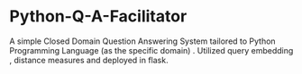 # Python-Q-A-Facilitator
A simple Closed Domain Question Answering System tailored to Python Programming Language (as the specific domain) . Utilized query embedding , distance measures and deployed in flask.
